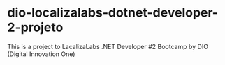# dio-localizalabs-dotnet-developer-2-projeto
This is a project to LacalizaLabs .NET Developer #2 Bootcamp by DIO (Digital Innovation One)
